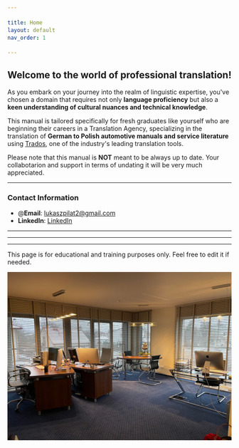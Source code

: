 ```yaml
---

title: Home
layout: default
nav_order: 1

---
```

<h2>Welcome to the world of professional translation!</h2>

As you embark on your journey into the realm of linguistic expertise, you've chosen a domain that requires not only **language proficiency** but also a **keen understanding of cultural nuances and technical knowledge**.

This manual is tailored specifically for fresh graduates like yourself who are beginning their careers in a Translation Agency, specializing in the translation of **German to Polish automotive manuals and service literature** using [Trados](https://www.trados.com/), one of the industry's leading translation tools.

Please note that this manual is **NOT** meant to be always up to date. Your collabotarion and support in terms of undating it will be very much appreciated.

---
### Contact Information


- \@**Email**: [lukaszpilat2@gmail.com](mailto:lukaszpilat2@gmail.com)
- **LinkedIn**: [LinkedIn](https://www.linkedin.com/in/%C5%82ukasz-pilat-567885129/)

---


---


---

This page is for educational and training purposes only. Feel free to edit it if needed.


![Office](office1.jpg)




